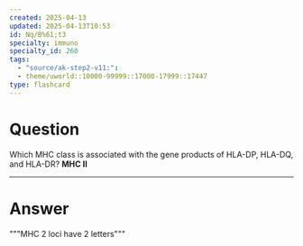 ```yaml
---
created: 2025-04-13
updated: 2025-04-13T10:53
id: Nq/B%61;t3
specialty: immuno
specialty_id: 260
tags:
  - "source/ak-step2-v11:": 
  - theme/uworld::10000-99999::17000-17999::17447
type: flashcard
---
```


# Question
Which MHC class is associated with the gene products of HLA-DP, HLA-DQ, and HLA-DR?    **MHC II**

---

# Answer
"""MHC 2 loci have 2 letters"""